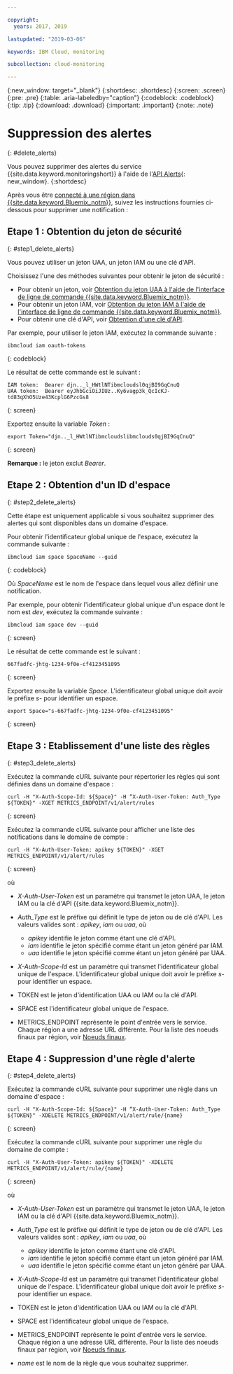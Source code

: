 ```yaml
---

copyright:
  years: 2017, 2019

lastupdated: "2019-03-06"

keywords: IBM Cloud, monitoring

subcollection: cloud-monitoring

---
```


{:new_window: target="_blank"}
{:shortdesc: .shortdesc}
{:screen: .screen}
{:pre: .pre}
{:table: .aria-labeledby="caption"}
{:codeblock: .codeblock}
{:tip: .tip}
{:download: .download}
{:important: .important}
{:note: .note}



# Suppression des alertes
{: #delete_alerts}

Vous pouvez supprimer des alertes du service {{site.data.keyword.monitoringshort}} à l'aide de l'[API Alerts](https://console.bluemix.net/apidocs/940-ibm-cloud-monitoring-alerts-api?&language=node#introduction){: new_window}.
{:shortdesc}


Après vous être [connecté à une région dans {{site.data.keyword.Bluemix_notm}}](/docs/services/cloud-monitoring/qa?topic=cloud-monitoring-cli_qa#login), suivez les instructions fournies ci-dessous pour supprimer une notification :


## Etape 1 : Obtention du jeton de sécurité
{: #step1_delete_alerts}

Vous pouvez utiliser un jeton UAA, un jeton IAM ou une clé d'API. 

Choisissez l'une des méthodes suivantes pour obtenir le jeton de sécurité :
	
* Pour obtenir un jeton, voir [Obtention du jeton UAA à l'aide de l'interface de ligne de commande {{site.data.keyword.Bluemix_notm}}](/docs/services/cloud-monitoring/security?topic=cloud-monitoring-auth_uaa#uaa_cli).
* Pour obtenir un jeton IAM, voir [Obtention du jeton IAM à l'aide de l'interface de ligne de commande {{site.data.keyword.Bluemix_notm}}](/docs/services/cloud-monitoring/security?topic=cloud-monitoring-auth_iam#auth_iam).
* Pour obtenir une clé d'API, voir [Obtention d'une clé d'API](/docs/services/cloud-monitoring/security?topic=cloud-monitoring-auth_api_key#auth_api_key).
	
Par exemple, pour utiliser le jeton IAM, exécutez la commande suivante :

```
ibmcloud iam oauth-tokens
```
{: codeblock}
	
Le résultat de cette commande est le suivant :
	
```
IAM token:  Bearer djn.._l_HWtlNTibmcloudsl0qjBI9GqCnuQ
UAA token:  Bearer eyJhbGciOiJIUz..Ky6vagp3k_QcIcKJ-td83qXhO5Uze43KcplG6PzcGs8
```
{: screen}
	
Exportez ensuite la variable *Token* :
	
```
export Token="djn.._l_HWtlNTibmcloudslibmclouds0qjBI9GqCnuQ"
```
{: screen}
	
**Remarque :** le jeton exclut *Bearer*.
	

## Etape 2 : Obtention d'un ID d'espace 
{: #step2_delete_alerts}

Cette étape est uniquement applicable si vous souhaitez supprimer des alertes qui sont disponibles dans un domaine d'espace.

Pour obtenir l'identificateur global unique de l'espace, exécutez la commande suivante :
	
```
ibmcloud iam space SpaceName --guid
```
{: codeblock}
	
Où *SpaceName* est le nom de l'espace dans lequel vous allez définir une notification. 
	
Par exemple, pour obtenir l'identificateur global unique d'un espace dont le nom est *dev*, exécutez la commande suivante :
	
```
ibmcloud iam space dev --guid
```
{: screen}
	
Le résultat de cette commande est le suivant :
	
```
667fadfc-jhtg-1234-9f0e-cf4123451095
```
{: screen}
	
Exportez ensuite la variable *Space*. L'identificateur global unique doit avoir le préfixe *s-* pour identifier un espace.
	
```
export Space="s-667fadfc-jhtg-1234-9f0e-cf4123451095"
```
{: screen}

	

## Etape 3 : Etablissement d'une liste des règles
{: #step3_delete_alerts}


Exécutez la commande cURL suivante pour répertorier les règles qui sont définies dans un domaine d'espace :

```
curl -H "X-Auth-Scope-Id: ${Space}" -H “X-Auth-User-Token: Auth_Type ${TOKEN}" -XGET METRICS_ENDPOINT/v1/alert/rules

```
{: screen}

Exécutez la commande cURL suivante pour afficher une liste des notifications dans le domaine de compte :

```
curl -H "X-Auth-User-Token: apikey ${TOKEN}" -XGET METRICS_ENDPOINT/v1/alert/rules
```
{: screen}

où
	
* *X-Auth-User-Token* est un paramètre qui transmet le jeton UAA, le jeton IAM ou la clé d'API {{site.data.keyword.Bluemix_notm}}.
	
* *Auth_Type* est le préfixe qui définit le type de jeton ou de clé d'API. Les valeurs valides sont : *apikey*, *iam* ou *uaa*, où

    * *apikey* identifie le jeton comme étant une clé d'API.
	* *iam* identifie le jeton spécifié comme étant un jeton généré par IAM.
	* *uaa* identifie le jeton spécifié comme étant un jeton généré par UAA.
	
* *X-Auth-Scope-Id* est un paramètre qui transmet l'identificateur global unique de l'espace. L'identificateur global unique doit avoir le préfixe *s-* pour identifier un espace. 
	
* TOKEN est le jeton d'identification UAA ou IAM ou la clé d'API.
	
* SPACE est l'identificateur global unique de l'espace. 
	
* METRICS_ENDPOINT représente le point d'entrée vers le service. Chaque région a une adresse URL différente. Pour la liste des noeuds finaux par région, voir [Noeuds finaux](/docs/services/cloud-monitoring?topic=cloud-monitoring-send_retrieve_metrics_ov#endpoints).


## Etape 4 : Suppression d'une règle d'alerte
{: #step4_delete_alerts}
  

Exécutez la commande cURL suivante pour supprimer une règle dans un domaine d'espace :

```
curl -H "X-Auth-Scope-Id: ${Space}" -H “X-Auth-User-Token: Auth_Type ${TOKEN}" -XDELETE METRICS_ENDPOINT/v1/alert/rule/{name} 
```
{: screen}

Exécutez la commande cURL suivante pour supprimer une règle du domaine de compte :

```
curl -H "X-Auth-User-Token: apikey ${TOKEN}" -XDELETE METRICS_ENDPOINT/v1/alert/rule/{name} 
```
{: screen}

	
où
	
* *X-Auth-User-Token* est un paramètre qui transmet le jeton UAA, le jeton IAM ou la clé d'API {{site.data.keyword.Bluemix_notm}}.
	
* *Auth_Type* est le préfixe qui définit le type de jeton ou de clé d'API. Les valeurs valides sont : *apikey*, *iam* ou *uaa*, où

    * *apikey* identifie le jeton comme étant une clé d'API.
	* *iam* identifie le jeton spécifié comme étant un jeton généré par IAM.
	* *uaa* identifie le jeton spécifié comme étant un jeton généré par UAA.
	
* *X-Auth-Scope-Id* est un paramètre qui transmet l'identificateur global unique de l'espace. L'identificateur global unique doit avoir le préfixe *s-* pour identifier un espace. 
	
* TOKEN est le jeton d'identification UAA ou IAM ou la clé d'API.
	
* SPACE est l'identificateur global unique de l'espace. 
	
* METRICS_ENDPOINT représente le point d'entrée vers le service. Chaque région a une adresse URL différente. Pour la liste des noeuds finaux par région, voir [Noeuds finaux](/docs/services/cloud-monitoring?topic=cloud-monitoring-send_retrieve_metrics_ov#endpoints).

* *name* est le nom de la règle que vous souhaitez supprimer.
	
